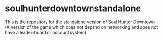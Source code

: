 # soulhunterdowntownstandalone
This is the repository for the standalone version of Soul Hunter Downtown (A version of the game which does not depend on networking and does not have a leader-board or account system)
